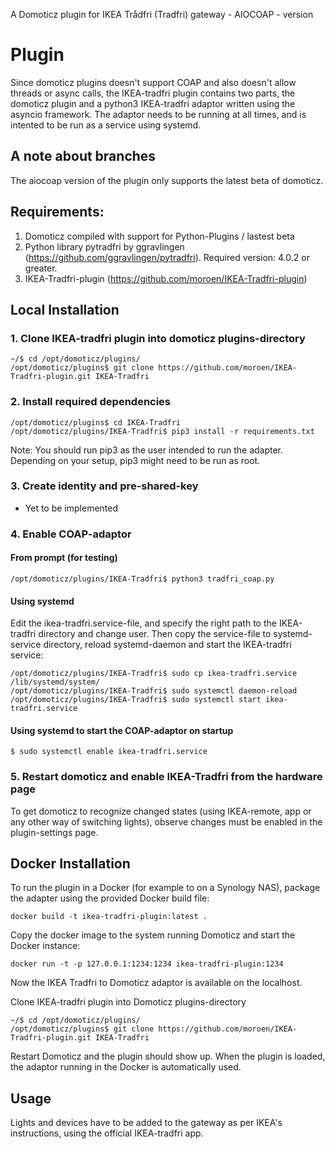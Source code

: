 A Domoticz plugin for IKEA Trådfri (Tradfri) gateway - AIOCOAP - version

# Plugin

Since domoticz plugins doesn't support COAP and also doesn't allow threads or async calls, the IKEA-tradfri plugin contains two parts, the domoticz plugin and a python3 IKEA-tradfri adaptor written using the asyncio framework. The adaptor needs to be running at all times, and is intented to be run as a service using systemd. 

## A note about branches
The aiocoap version of the plugin only supports the latest beta of domoticz. 

## Requirements:
1. Domoticz compiled with support for Python-Plugins / lastest beta
2. Python library pytradfri by ggravlingen (https://github.com/ggravlingen/pytradfri). Required version: 4.0.2 or greater.
3. IKEA-Tradfri-plugin (https://github.com/moroen/IKEA-Tradfri-plugin)


## Local Installation
### 1. Clone IKEA-tradfri plugin into domoticz plugins-directory
```
~/$ cd /opt/domoticz/plugins/
/opt/domoticz/plugins$ git clone https://github.com/moroen/IKEA-Tradfri-plugin.git IKEA-Tradfri
```

### 2. Install required dependencies
```
/opt/domoticz/plugins$ cd IKEA-Tradfri
/opt/domoticz/plugins/IKEA-Tradfri$ pip3 install -r requirements.txt
```
Note: You should run pip3 as the user intended to run the adapter. Depending on your setup, pip3 might need to be run as root.

### 3. Create identity and pre-shared-key 
 - Yet to be implemented

### 4. Enable COAP-adaptor

#### From prompt (for testing)
```
/opt/domoticz/plugins/IKEA-Tradfri$ python3 tradfri_coap.py
```

#### Using systemd
Edit the ikea-tradfri.service-file, and specify the right path to the IKEA-tradfri directory and change user. Then copy the service-file to systemd-service directory, reload systemd-daemon and start the IKEA-tradfri service:
```
/opt/domoticz/plugins/IKEA-Tradfri$ sudo cp ikea-tradfri.service /lib/systemd/system/
/opt/domoticz/plugins/IKEA-Tradfri$ sudo systemctl daemon-reload
/opt/domoticz/plugins/IKEA-Tradfri$ sudo systemctl start ikea-tradfri.service
```

#### Using systemd to start the COAP-adaptor on startup
```
$ sudo systemctl enable ikea-tradfri.service
```


### 5. Restart domoticz and enable IKEA-Tradfri from the hardware page
To get domoticz to recognize changed states (using IKEA-remote, app or any other way of switching lights), observe changes must be enabled in the plugin-settings page.

## Docker Installation

To run the plugin in a Docker (for example to on a Synology NAS), package the adapter using the provided Docker build file:
```
docker build -t ikea-tradfri-plugin:latest .
```

Copy the docker image to the system running Domoticz and start the Docker instance:
```
docker run -t -p 127.0.0.1:1234:1234 ikea-tradfri-plugin:1234
```

Now the IKEA Tradfri to Domoticz adaptor is available on the localhost.

Clone IKEA-tradfri plugin into Domoticz plugins-directory
```
~/$ cd /opt/domoticz/plugins/
/opt/domoticz/plugins$ git clone https://github.com/moroen/IKEA-Tradfri-plugin.git IKEA-Tradfri
```

Restart Domoticz and the plugin should show up. When the plugin is loaded, the adaptor running in the Docker is automatically used.

## Usage
Lights and devices have to be added to the gateway as per IKEA's instructions, using the official IKEA-tradfri app. 
